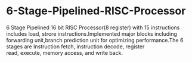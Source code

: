 # 6-Stage-Pipelined-RISC-Processor
6 Stage Pipelined 16 bit RISC Processor(8 register) with 15 instructions includes load, strore instructions.Implemented major blocks including forwarding unit,branch prediction unit for optimizing performance.The 6 stages are Instruction	 fetch,	 instruction	 decode,	 register	
read,	 execute,	 memory	 access,	 and	 write	 back.
